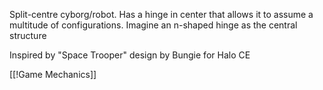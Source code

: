 Split-centre cyborg/robot. Has a hinge in center that allows it to assume a multitude of configurations. Imagine an n-shaped hinge as the central structure

Inspired by "Space Trooper" design by Bungie for Halo CE

[[!Game Mechanics]]